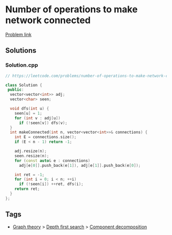 # Number of operations to make network connected

[Problem link](https://leetcode.com/problems/number-of-operations-to-make-network-connected)

## Solutions


### Solution.cpp
```cpp
// https://leetcode.com/problems/number-of-operations-to-make-network-connected

class Solution {
 public:
  vector<vector<int>> adj;
  vector<char> seen;

  void dfs(int u) {
    seen[u] = 1;
    for (int v : adj[u])
      if (!seen[v]) dfs(v);
  }
  int makeConnected(int n, vector<vector<int>>& connections) {
    int E = connections.size();
    if (E < n - 1) return -1;

    adj.resize(n);
    seen.resize(n);
    for (const auto& e : connections)
      adj[e[0]].push_back(e[1]), adj[e[1]].push_back(e[0]);

    int ret = -1;
    for (int i = 0; i < n; ++i)
      if (!seen[i]) ++ret, dfs(i);
    return ret;
  }
};
```
## Tags

* [Graph theory](/README.md#Graph_theory) > [Depth first search](/README.md#Graph_theory-Depth_first_search) > [Component decomposition](/README.md#Graph_theory-Depth_first_search-Component_decomposition)
